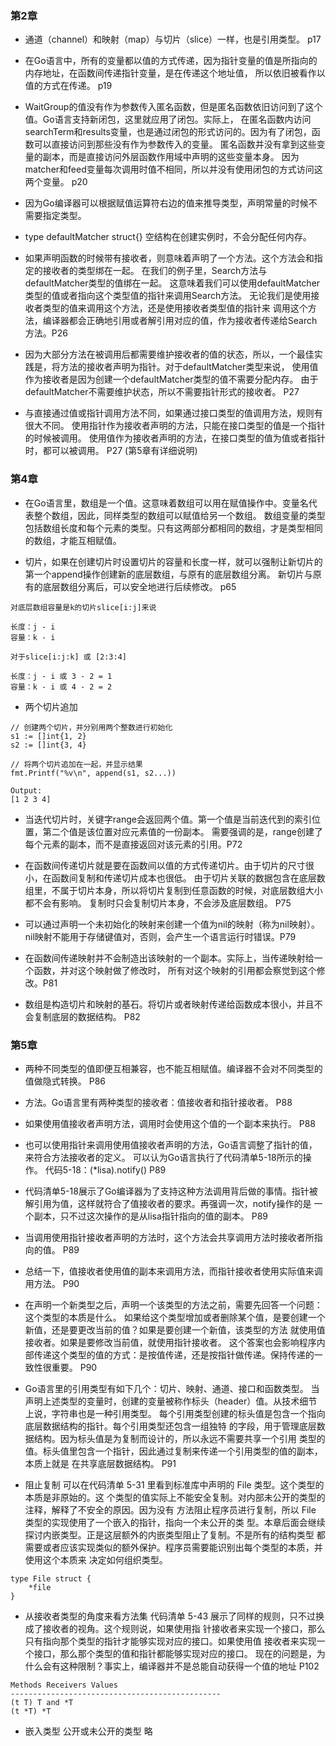 ### 第2章

- 通道（channel）和映射（map）与切片（slice）一样，也是引用类型。  p17

- 在Go语言中，所有的变量都以值的方式传递，因为指针变量的值是所指向的内存地址，在函数间传递指针变量，是在传递这个地址值，
所以依旧被看作以值的方式在传递。 p19

- WaitGroup的值没有作为参数传入匿名函数，但是匿名函数依旧访问到了这个值。Go语言支持新闭包，这里就应用了闭包。实际上，
在匿名函数内访问searchTerm和results变量，也是通过闭包的形式访问的。因为有了闭包，函数可以直接访问到那些没有作为参数传入的变量。
匿名函数并没有拿到这些变量的副本，而是直接访问外层函数作用域中声明的这些变量本身。
因为matcher和feed变量每次调用时值不相同，所以并没有使用闭包的方式访问这两个变量。 p20

- 因为Go编译器可以根据赋值运算符右边的值来推导类型，声明常量的时候不需要指定类型。

- type defaultMatcher struct{}  空结构在创建实例时，不会分配任何内存。

- 如果声明函数的时候带有接收者，则意味着声明了一个方法。这个方法会和指定的接收者的类型绑在一起。
在我们的例子里，Search方法与defaultMatcher类型的值绑在一起。
这意味着我们可以使用defaultMatcher类型的值或者指向这个类型值的指针来调用Search方法。
无论我们是使用接收者类型的值来调用这个方法，还是使用接收者类型值的指针来
调用这个方法，编译器都会正确地引用或者解引用对应的值，作为接收者传递给Search方法。P26

- 因为大部分方法在被调用后都需要维护接收者的值的状态，所以，一个最佳实践是，将方法的接收者声明为指针。对于defaultMatcher类型来说，
使用值作为接收者是因为创建一个defaultMatcher类型的值不需要分配内存。
由于defaultMatcher不需要维护状态，所以不需要指针形式的接收者。 P27

- 与直接通过值或指针调用方法不同，如果通过接口类型的值调用方法，规则有很大不同。
使用指针作为接收者声明的方法，只能在接口类型的值是一个指针的时候被调用。
使用值作为接收者声明的方法，在接口类型的值为值或者指针时，都可以被调用。 P27 (第5章有详细说明)

### 第4章

- 在Go语言里，数组是一个值。这意味着数组可以用在赋值操作中。变量名代表整个数组，因此，同样类型的数组可以赋值给另一个数组。
数组变量的类型包括数组长度和每个元素的类型。只有这两部分都相同的数组，才是类型相同的数组，才能互相赋值。

- 切片，如果在创建切片时设置切片的容量和长度一样，就可以强制让新切片的第一个append操作创建新的底层数组，与原有的底层数组分离。
新切片与原有的底层数组分离后，可以安全地进行后续修改。 p65
```
对底层数组容量是k的切片slice[i:j]来说

长度：j - i
容量：k - i
```

```
对于slice[i:j:k] 或 [2:3:4]

长度：j - i 或 3 - 2 = 1
容量：k - i 或 4 - 2 = 2
```

- 两个切片追加

```
// 创建两个切片，并分别用两个整数进行初始化
s1 := []int{1, 2}
s2 := []int{3, 4}

// 将两个切片追加在一起，并显示结果
fmt.Printf("%v\n", append(s1, s2...))

Output:
[1 2 3 4]
```

- 当迭代切片时，关键字range会返回两个值。第一个值是当前迭代到的索引位置，第二个值是该位置对应元素值的一份副本。
需要强调的是，range创建了每个元素的副本，而不是直接返回对该元素的引用。P72

- 在函数间传递切片就是要在函数间以值的方式传递切片。由于切片的尺寸很小，在函数间复制和传递切片成本也很低。
由于切片关联的数据包含在底层数组里，不属于切片本身，所以将切片复制到任意函数的时候，对底层数组大小都不会有影响。
复制时只会复制切片本身，不会涉及底层数组。 P75

- 可以通过声明一个未初始化的映射来创建一个值为nil的映射（称为nil映射）。nil映射不能用于存储键值对，否则，会产生一个语言运行时错误。P79

- 在函数间传递映射并不会制造出该映射的一个副本。实际上，当传递映射给一个函数，并对这个映射做了修改时，
所有对这个映射的引用都会察觉到这个修改。P81

- 数组是构造切片和映射的基石。将切片或者映射传递给函数成本很小，并且不会复制底层的数据结构。 P82

### 第5章

- 两种不同类型的值即便互相兼容，也不能互相赋值。编译器不会对不同类型的值做隐式转换。 P86

- 方法。Go语言里有两种类型的接收者：值接收者和指针接收者。 P88

- 如果使用值接收者声明方法，调用时会使用这个值的一个副本来执行。 P88

- 也可以使用指针来调用使用值接收者声明的方法，Go语言调整了指针的值，来符合方法接收者的定义。
可以认为Go语言执行了代码清单5-18所示的操作。
代码5-18：(*lisa).notify()     P89

- 代码清单5-18展示了Go编译器为了支持这种方法调用背后做的事情。指针被解引用为值，这样就符合了值接收者的要求。再强调一次，notify操作的是
一个副本，只不过这次操作的是从lisa指针指向的值的副本。    P89

- 当调用使用指针接收者声明的方法时，这个方法会共享调用方法时接收者所指向的值。 P89

- 总结一下，值接收者使用值的副本来调用方法，而指针接收者使用实际值来调用方法。 P90

- 在声明一个新类型之后，声明一个该类型的方法之前，需要先回答一个问题：这个类型的本质是什么。
如果给这个类型增加或者删除某个值，是要创建一个新值，还是要更改当前的值？如果是要创建一个新值，该类型的方法
就使用值接收者。如果是要修改当前值，就使用指针接收者。
这个答案也会影响程序内部传递这个类型的值的方式：是按值传递，还是按指针做传递。保持传递的一致性很重要。   P90
 
- Go语言里的引用类型有如下几个：切片、映射、通道、接口和函数类型。
当声明上述类型的变量时，创建的变量被称作标头（header）值。从技术细节上说，字符串也是一种引用类型。
每个引用类型创建的标头值是包含一个指向底层数据结构的指针。每个引用类型还包含一组独特
的字段，用于管理底层数据结构。因为标头值是为复制而设计的，所以永远不需要共享一个引用
类型的值。标头值里包含一个指针，因此通过复制来传递一个引用类型的值的副本，本质上就是
在共享底层数据结构。 P91

- 阻止复制 可以在代码清单 5-31 里看到标准库中声明的 File 类型。这个类型的本质是非原始的。这
个类型的值实际上不能安全复制。对内部未公开的类型的注释，解释了不安全的原因。因为没有
方法阻止程序员进行复制，所以 File 类型的实现使用了一个嵌入的指针，指向一个未公开的类
型。本章后面会继续探讨内嵌类型。正是这层额外的内嵌类型阻止了复制。不是所有的结构类型
都需要或者应该实现类似的额外保护。程序员需要能识别出每个类型的本质，并使用这个本质来
决定如何组织类型。
```
type File struct {
    *file
}
```

- 从接收者类型的角度来看方法集 代码清单 5-43 展示了同样的规则，只不过换成了接收者的视角。这个规则说，如果使用指
针接收者来实现一个接口，那么只有指向那个类型的指针才能够实现对应的接口。如果使用值
接收者来实现一个接口，那么那个类型的值和指针都能够实现对应的接口。
现在的问题是，为什么会有这种限制？事实上，编译器并不是总能自动获得一个值的地址  P102
```
Methods Receivers Values
-----------------------------------------------
(t T) T and *T
(t *T) *T
```

- 嵌入类型 公开或未公开的类型  略

